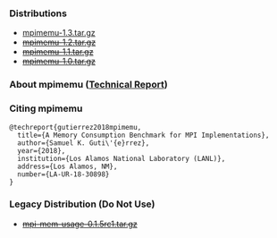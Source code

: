 ### Distributions
- [mpimemu-1.3.tar.gz](dists/mpimemu-1.3.tar.gz)
- [~~mpimemu-1.2.tar.gz~~](dists/mpimemu-1.2.tar.gz)
- [~~mpimemu-1.1.tar.gz~~](dists/mpimemu-1.1.tar.gz)
- [~~mpimemu-1.0.tar.gz~~](dists/mpimemu-1.0.tar.gz)

### About mpimemu ([Technical Report](reports/mpimemu-report-20181114.pdf))

### Citing mpimemu
```
@techreport{gutierrez2018mpimemu,
  title={A Memory Consumption Benchmark for MPI Implementations},
  author={Samuel K. Guti\'{e}rrez},
  year={2018},
  institution={Los Alamos National Laboratory (LANL)},
  address={Los Alamos, NM},
  number={LA-UR-18-30898}
}
```

### Legacy Distribution (Do Not Use)
- [~~mpi-mem-usage-0.1.5rc1.tar.gz~~](dists/mpi-mem-usage-0.1.5rc1.tar.gz)
